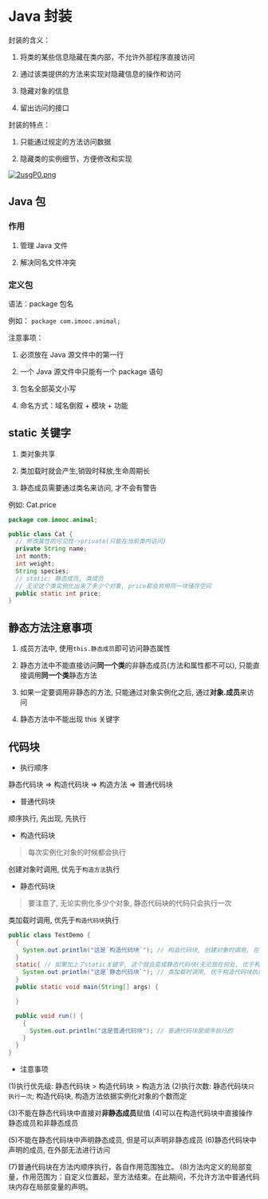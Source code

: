 # Java 封装

封装的含义：

1. 将类的某些信息隐藏在类内部，不允许外部程序直接访问

2. 通过该类提供的方法来实现对隐藏信息的操作和访问

3. 隐藏对象的信息

4. 留出访问的接口

封装的特点：

1. 只能通过规定的方法访问数据

2. 隐藏类的实例细节，方便修改和实现

[![2usgP0.png](https://z3.ax1x.com/2021/06/01/2usgP0.png)](https://imgtu.com/i/2usgP0)

## Java 包

### 作用

1. 管理 Java 文件

2. 解决同名文件冲突

### 定义包

语法：package 包名

例如： `package com.imooc.animal;`

注意事项：

1. 必须放在 Java 源文件中的第一行

2. 一个 Java 源文件中只能有一个 package 语句

3. 包名全部英文小写

4. 命名方式：域名倒叙 + 模块 + 功能

## static 关键字

1. 类对象共享

2. 类加载时就会产生,销毁时释放,生命周期长

3. 静态成员需要通过类名来访问, 才不会有警告

例如: Cat.price

```java
package com.imooc.animal;

public class Cat {
  // 修改属性的可见性->private(只能在当前类内访问)
  private String name;
  int month;
  int weight;
  String species;
  // static: 静态成员, 类成员
  // 无论这个类实例化出来了多少个对象, price都会共用同一块储存空间
  public static int price;
}

```

## 静态方法注意事项

1. 成员方法中, 使用`this.静态成员`即可访问静态属性

2. 静态方法中不能直接访问**同一个类**的非静态成员(方法和属性都不可以), 只能直接调用**同一个类**静态方法

3. 如果一定要调用非静态的方法, 只能通过对象实例化之后, 通过**对象.成员**来访问

4. 静态方法中不能出现 this 关键字

## 代码块

- 执行顺序

静态代码块 => 构造代码块 => 构造方法 => 普通代码块

- 普通代码块

顺序执行, 先出现, 先执行

- 构造代码块

> 每次实例化对象的时候都会执行

创建对象时调用, 优先于`构造方法`执行

- 静态代码块

> 要注意了, 无论实例化多少个对象, 静态代码块的代码只会执行一次

类加载时调用, 优先于`构造代码块`执行

```java
public class TestDemo {
  {
    System.out.println("这是`构造代码块`"); // 构造代码块, 创建对象时调用, 在构造方法运行之前执行(相同的构造代码块顺序执行)
  }
  static{ // 如果加上了static关键字, 这个就会变成静态代码块(无论放在何处, 优于构造代码块执行)
    System.out.println("这是`静态代码块`"); // 类加载时调用, 优于构造代码块执行
  }
  public static void main(String[] args) {

  }

  public void run() {
    {
      System.out.println("这是普通代码块"); // 普通代码块是顺序执行的
    }
  }
}

```

- 注意事项

(1)执行优先级: 静态代码块 > 构造代码块 > 构造方法
(2)执行次数: 静态代码块`只执行一次`; 构造代码块, 构造方法依据实例化对象的个数而定

(3)不能在静态代码块中直接对**非静态成员**赋值
(4)可以在构造代码块中直接操作静态成员和非静态成员

(5)不能在静态代码块中声明静态成员, 但是可以声明非静态成员
(6)静态代码块中声明的成员, 在外部无法进行访问

(7)普通代码块在方法内顺序执行，各自作用范围独立。
(8)方法内定义的局部变量，作用范围为：自定义位置起，至方法结束。在此期间，不允许方法中普通代码块内存在局部变量的声明。
